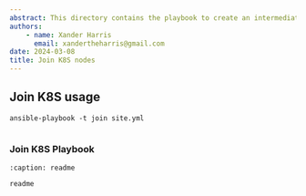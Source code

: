 ```yaml
---
abstract: This directory contains the playbook to create an intermediate CA.
authors:
    - name: Xander Harris
      email: xandertheharris@gmail.com
date: 2024-03-08
title: Join K8S nodes
---
```


## Join K8S usage

```{code-block} shell
ansible-playbook -t join site.yml
```

```{index} ansible; join
```

### Join K8S Playbook


```{toctree}
:caption: readme

readme
```
